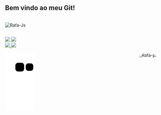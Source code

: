 ## Bem vindo ao meu Git!
<div style="display: inline_block"><br>
<img align="center" alt="Rafa-Js" height="30" width="40" src="https://cdn.jsdelivr.net/gh/devicons/devicon/icons/java/java-original.svg">
  
</div>

##
<div>
 <a href = "vitre24@gmail.com"><img src="https://img.shields.io/badge/-Gmail-%23333?style=for-the-badge&logo=gmail&logoColor=white" target="_blank"></a>
 <a href="https://www.linkedin.com/in/gabriel-martins-2a05b8235/" target="_blank"><img src="https://img.shields.io/badge/-LinkedIn-%230077B5?style=for-the-badge&logo=linkedin&logoColor=white" target="_blank"></a> 
 
 
  
 </div>


<div align="left">
  <a href="https://github.com/MartinsGabrielR">
  <img height="150em" src="https://github-readme-stats.vercel.app/api?username=MartinsGabrielR&show_icons=true&theme=gruvbox&include_all_commits=true&count_private=true"/>
  <img height="150em" src="https://github-readme-stats.vercel.app/api/top-langs/?username=MartinsGabrielR&layout=compact&langs_count=7&theme=gruvbox"/>
</div>



 
 
 <img align="right" alt="Rafa-pic" height="100" style="border-radius:50px;" src="https://media2.giphy.com/media/L8K62iTDkzGX6/giphy.gif?cid=790b76114b5150dacc2413e7440cc0444300a8d28b66217b&rid=giphy.gif&ct=g">
  
 </div>

  ![Snake animation](https://github.com/MartinsGabrielR/MartinsGabrielR/blob/output/github-contribution-grid-snake.svg)


